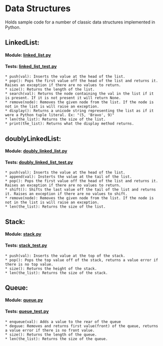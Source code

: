 # Data Structures
Holds sample code for a number of classic data structures implemented in Python.

## LinkedList:
#### Module: [linked_list.py](linked_list.py)
#### Tests: [linked_list_test.py](linked_list_test.py)
    * push(val): Inserts the value at the head of the list.
    * pop(): Pops the first value off the head of the list and returns it. Raises an exception if there are no values to return.
    * size(): Returns the length of the list.
    * search(val): Returns the node containing the val in the list if it is present. If it is not present it will return None.
    * remove(node): Removes the given node from the list. If the node is not in the list is will raise an exception.
    * display(): Returns a unicode string representing the list as if it were a Python tuple literal. Ex: "(5, 'Bravo', 9)"
    * len(the_list): Returns the size of the list.
    * print(the_list): Returns what the display method returns.

## doublyLinkedList:
#### Module: [doubly_linked_list.py](doubly_linked_list.py)
#### Tests: [doubly_linked_list_test.py](doubly_linked_list_test.py)
    * push(val): Inserts the value at the head of the list.
    * append(val): Insterts the value at the tail of the list.
    * pop(): Pops the first value off the head of the list and returns it. Raises an exception if there are no values to return.
    * shift(): Shifts the last value off the tail of the list and returns it. Raises an exception if there are no values to shift.
    * remove(node): Removes the given node from the list. If the node is not in the list is will raise an exception.
    * len(the_list): Returns the size of the list.
    
## Stack:
#### Module: [stack.py](stack.py)
#### Tests: [stack_test.py](stack_test.py)
    * push(val): Inserts the value at the top of the stack.
    * pop(): Pops the top value off of the stack, returns a value error if there is no top value.
    * size(): Returns the height of the stack.
    * len(the_list): Returns the size of the stack.

## Queue:
#### Module: [queue.py](que_.py)
#### Tests: [queue_test.py](que_test.py)
    * enqueue(val): Adds a value to the rear of the queue
    * dequue: Removes and returns first value(front) of the queue, returns a value error if there is no front value.
    * size(): Returns the length of the queue.
    * len(the_list): Returns the size of the queue.